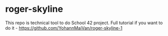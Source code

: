 # roger-skyline
This repo is technical tool to do School 42 project.
Full tutorial if you want to do it - https://github.com/YohannMaiVan/roger-skyline-1
